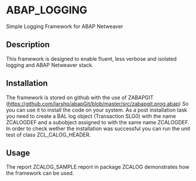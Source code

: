 # ABAP_LOGGING
Simple Logging Framework for ABAP Netweaver

## Description
This framework is designed to enable fluent, less verbose and isolated logging and ABAP Netweaver stack.

## Installation
The framework is stored on github with the use of ZABAPGIT (https://github.com/larshp/abapGit/blob/master/src/zabapgit.prog.abap) So you can use it to install the code on your system. As a post installation task you need to create a BAL log object (Transaction SLG0) with the name ZCALOGDEF and a subobject assigned to with the same name ZCALOGDEF. In order to check wether the installation was successful you can run the unit test of class ZCL_CALOG_HEADER.

## Usage
The report ZCALOG_SAMPLE report in package ZCALOG demonstrates how the framework can be used.
